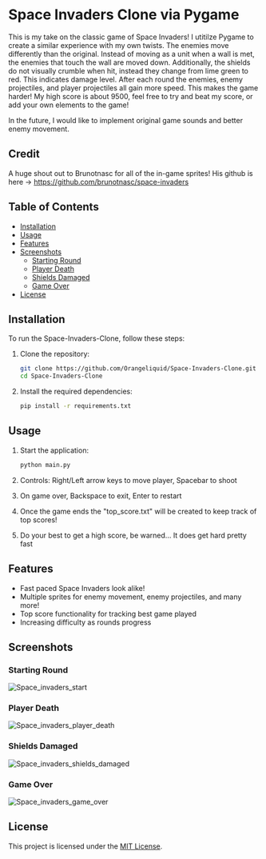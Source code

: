 # Space Invaders Clone via Pygame

This is my take on the classic game of Space Invaders! I utitilze Pygame to create a similar experience with my own twists. The enemies move differently than the original. Instead of moving as a unit when a wall is met, the enemies that touch the wall are moved down. Additionally, the shields do not visually crumble when hit, instead they change from lime green to red. This indicates damage level. After each round the enemies, enemy projectiles, and player projectiles all gain more speed. This makes the game harder! My high score is about 9500, feel free to try and beat my score, or add your own elements to the game!

In the future, I would like to implement original game sounds and better enemy movement.

## Credit

A huge shout out to Brunotnasc for all of the in-game sprites! His github is here -> https://github.com/brunotnasc/space-invaders

## Table of Contents

- [Installation](#installation)
- [Usage](#usage)
- [Features](#features)
- [Screenshots](#screenshots)
    - [Starting Round](#starting-round)
    - [Player Death](#player-death)
    - [Shields Damaged](#shields-damaged)
    - [Game Over](#game-over)
- [License](#license)

## Installation

To run the Space-Invaders-Clone, follow these steps:

1. Clone the repository:
   ```bash
   git clone https://github.com/Orangeliquid/Space-Invaders-Clone.git
   cd Space-Invaders-Clone
   ```

2. Install the required dependencies:
   ```bash
   pip install -r requirements.txt
   ```

## Usage

1. Start the application:
   ```bash
   python main.py
   ```

2. Controls: Right/Left arrow keys to move player, Spacebar to shoot

3. On game over, Backspace to exit, Enter to restart
  
4. Once the game ends the "top_score.txt" will be created to keep track of top scores!

5. Do your best to get a high score, be warned... It does get hard pretty fast

## Features

- Fast paced Space Invaders look alike!
- Multiple sprites for enemy movement, enemy projectiles, and many more!
- Top score functionality for tracking best game played
- Increasing difficulty as rounds progress

## Screenshots

### Starting Round

![Space_invaders_start](https://github.com/Orangeliquid/Space-Invaders-Clone/assets/127478612/e12bd8eb-0a10-4379-8569-2cbcc8b52046)

### Player Death

![Space_invaders_player_death](https://github.com/Orangeliquid/Space-Invaders-Clone/assets/127478612/c9bacab7-d17e-4dde-8327-a743f5d960c8)

### Shields Damaged

![Space_invaders_shields_damaged](https://github.com/Orangeliquid/Space-Invaders-Clone/assets/127478612/1591f6e1-77e6-4e0d-b327-596b9556969b)

### Game Over

![Space_invaders_game_over](https://github.com/Orangeliquid/Space-Invaders-Clone/assets/127478612/0bf60bee-3653-45f1-ad7e-7bf68d24fdad)

## License

This project is licensed under the [MIT License](LICENSE.txt).
